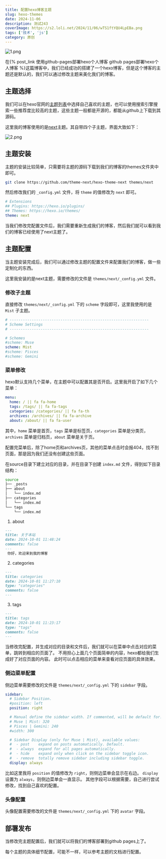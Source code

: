 ```yaml
---
title: 配置hexo博客主题
slug: hexo-themes
date: 2024-11-06
description: 测试243
coverImage: https://s2.loli.net/2024/11/06/wTS1ftYQU4LpEBa.png
tags: ['技术', 'js']
category: 原创
---
```


![1.png](https://s2.loli.net/2024/11/06/wTS1ftYQU4LpEBa.png)

在{% post_link 使用github-pages部署hexo个人博客 github pages部署hexo个人博客  %}这篇博客中，我们已经成功的搭建了一个hexo博客，但是这个博客的主题还是默认的，我们可以通过修改主题来美化我们的博客。

<!--more-->

## 主题选择
我们可以在hexo官网的[主题列表](https://hexo.io/themes/)中选择自己喜欢的主题，也可以使用搜索引擎搜索一些推荐度比较高的主题，这些主题一般都是开源的，都能从github上下载到其源码。

这里我的博客使用的是[next](https://github.com/theme-next/hexo-theme-next)主题。其自带四个子主题，界面大致如下：

![2.png](https://s2.loli.net/2024/11/06/GDdRQXV4efE5jP6.png)

## 主题安装
主题的安装比较简单，只需要将主题的源码下载到我们的博客的themes文件夹中即可。

```bash
git clone https://github.com/theme-next/hexo-theme-next themes/next
```

然后修改我们的 `_config.yml` 文件，将 `theme` 的值修改为 `next` 即可。

```yaml
# Extensions
## Plugins: https://hexo.io/plugins/
## Themes: https://hexo.io/themes/
theme: next
```

当我们修改完配置文件后，我们需要重新生成我们的博客，然后我们就可以看到我们的博客已经使用了next主题了。

## 主题配置
当主题安装完成后，我们可以通过修改主题的配置文件来配置我们的博客，做一些定制化的东西。

这里我安装的是next主题，需要修改的文件是 `themes/next/_config.yml` 文件。

### 修改子主题
直接修改 `themes/next/_config.yml` 下的 `scheme` 字段即可，这里我使用的是 `Mist` 子主题。

```yaml
# ---------------------------------------------------------------
# Scheme Settings
# ---------------------------------------------------------------

# Schemes
#scheme: Muse
scheme: Mist
#scheme: Pisces
#scheme: Gemini
```

### 菜单修改
hexo默认支持几个菜单，在主题中可以配置其是否开启。这里我开启了如下几个菜单：

```yaml
menu:
  home: / || fa fa-home
  tags: /tags/ || fa fa-tags
  categories: /categories/ || fa fa-th
  archives: /archives/ || fa fa-archive
  about: /about/ || fa fa-user
```

其中，`home` 菜单是首页，`tags` 菜单是标签页，`categories` 菜单是分类页，`archives` 菜单是归档页，`about` 菜单是关于页。

配置完菜单后，除了home页和archives页，其他的菜单点击时会报404，找不到页面，那是因为我们还没有创建这些页面。

在source目录下建立对应的目录，并在目录下创建 `index.md` 文件，得到如下目录结构：

```bash
source
├── _posts
├── about
│   └── index.md
├── categories
│   └── index.md
└── tags
    └── index.md
```

1. about
  ```md
  ---
  title: 关于本站
  date: 2024-10-01 11:48:24
  comments: false
  ---
   你好，欢迎来到我的博客
  ```
2. categories
  ```md
  ---
  title: categories
  date: 2024-10-01 11:27:10
  type: "categories"
  comments: false
  ---
  ```
3. tags
  ```md
  ---
  title: tags
  date: 2024-10-01 11:23:17
  type: "tags"
  comments: false
  ---
  ```

当修改完配置，并生成对应的目录和文件后，我们就可以在菜单中点击对应的菜单，跳转到相应的页面了。
不用担心上面几个页面简单的内容，hexo都给我们生成好了对应页面的内容。
此时可以点击相应的菜单来查看对应页面的具体效果。

### 侧边菜单配置
侧边菜单需要修改的文件是 `themes/next/_config.yml` 下的 `sidebar` 字段。

```yaml
sidebar:
  # Sidebar Position.
  #position: left
  position: right

  # Manual define the sidebar width. If commented, will be default for:
  # Muse | Mist: 320
  # Pisces | Gemini: 240
  #width: 300

  # Sidebar Display (only for Muse | Mist), available values:
  #  - post    expand on posts automatically. Default.
  #  - always  expand for all pages automatically.
  #  - hide    expand only when click on the sidebar toggle icon.
  #  - remove  totally remove sidebar including sidebar toggle.
  display: always
```

比如这里我将 `position` 的值修改为 `right`，则侧边菜单会显示在右边。
`display`设置为 `always`，则侧边菜单会一直显示。
其他字段可以根据需要，自己进行尝试修改，找到自己喜欢的配置。

### 头像配置
头像配置需要修改的文件是 `themes/next/_config.yml` 下的 `avatar` 字段。

## 部署发布
当修改完主题配置后，我们就可以将我们的博客部署到github pages上了。

每个主题的具体细节配置，可能不一样，可以参考主题的文档进行配置。
